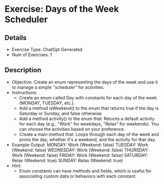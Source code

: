 # Exercise: Days of the Week Scheduler

## Details
- Exercise Type: ChatGpt Generated
- Num of Exercises: 1

## Description
- Objective: Create an enum representing the days of the week and use it to manage a simple "scheduler" for activities.
- Instructions:
  - Create an enum called Day with constants for each day of the week (MONDAY, TUESDAY, etc.).
  - Add a method isWeekend() to the enum that returns true if the day is Saturday or Sunday, and false otherwise.
  - Add a method activity() to the enum that:
  Returns a default activity for each day (e.g., "Work" for weekdays, "Relax" for weekends).
  You can choose the activities based on your preference.
  - Create a main method that:
  Loops through each day of the week and prints the day, whether it's a weekend, and the activity for that day.
- Example Output:
MONDAY: Work (Weekend: false)
TUESDAY: Work (Weekend: false)
WEDNESDAY: Work (Weekend: false)
THURSDAY: Work (Weekend: false)
FRIDAY: Work (Weekend: false)
SATURDAY: Relax (Weekend: true)
SUNDAY: Relax (Weekend: true)
- Hint:
  - Enum constants can have methods and fields, which is useful for associating custom data or behaviors with each constant.